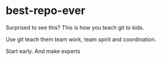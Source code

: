 # best-repo-ever
Surprised to see this? This is how you teach git to kids.

Use git teach them team work, team spirit and coordination. 

Start early. And make experts
